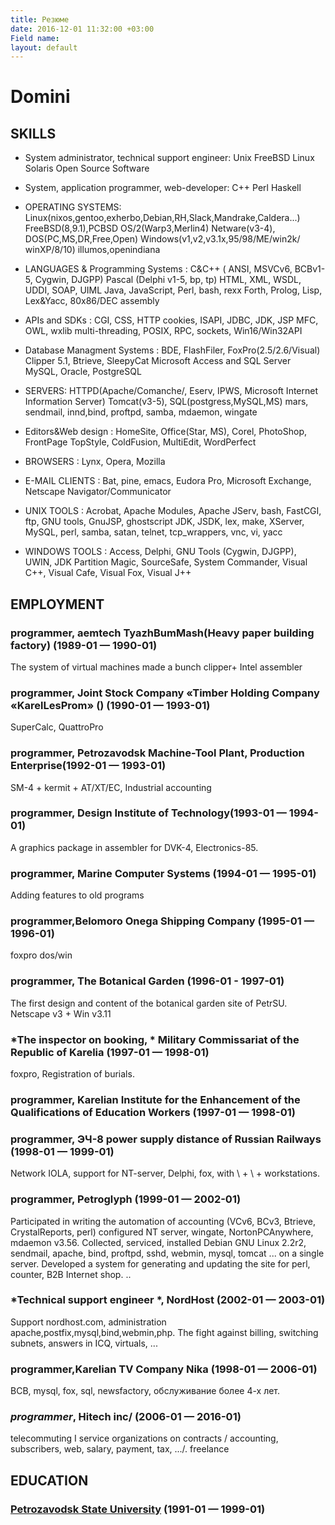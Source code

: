 ```yaml
---
title: Резюме
date: 2016-12-01 11:32:00 +03:00
Field name: 
layout: default
---
```


# Domini

## SKILLS

* System administrator, technical support engineer: Unix FreeBSD Linux Solaris Open Source Software

* System, application programmer, web-developer: С\+\+ Perl Haskell

* OPERATING SYSTEMS: Linux(nixos,gentoo,exherbo,Debian,RH,Slack,Mandrake,Caldera...)  FreeBSD(8,9.1),PCBSD  OS/2(Warp3,Merlin4)  Netware(v3-4), DOS(PC,MS,DR,Free,Open) Windows(v1,v2,v3.1x,95/98/ME/win2k/ winXP/8/10) illumos,openindiana

* LANGUAGES & Programming Systems : C&C\+\+ ( ANSI, MSVCv6, BCBv1-5, Cygwin, DJGPP)  Pascal (Delphi v1-5, bp, tp)  HTML, XML, WSDL,  UDDI, SOAP, UIML Java, JavaScript, Perl, bash, rexx  Forth, Prolog, Lisp, Lex&Yacc, 80x86/DEC  assembly

* APIs and SDKs : CGI, CSS, HTTP cookies, ISAPI, JDBC, JDK, JSP MFC, OWL, wxlib  multi-threading, POSIX, RPC, sockets,  Win16/Win32API

* Database Managment Systems : BDE, FlashFiler, FoxPro(2.5/2.6/Visual)  Clipper 5.1, Btrieve, SleepyCat Microsoft Access and SQL Server MySQL, Oracle, PostgreSQL

* SERVERS: HTTPD(Apache/Comanche/, Eserv, IPWS, Microsoft Internet Information Server) Tomcat(v3-5),  SQL(postgress,MySQL,MS)  mars, sendmail, innd,bind, proftpd, samba, mdaemon, wingate

* Editors&Web design : HomeSite, Office(Star, MS), Corel, PhotoShop, FrontPage  TopStyle, ColdFusion, MultiEdit, WordPerfect

* BROWSERS : Lynx, Opera, Mozilla

* E-MAIL CLIENTS : Bat, pine, emacs, Eudora Pro, Microsoft Exchange, Netscape Navigator/Communicator

* UNIX TOOLS : Acrobat, Apache Modules, Apache JServ, bash, FastCGI, ftp, GNU tools, GnuJSP, ghostscript JDK, JSDK,  lex, make, XServer, MySQL, perl, samba, satan, telnet, tcp_wrappers, vnc, vi, yacc

* WINDOWS TOOLS : Access, Delphi, GNU Tools (Cygwin, DJGPP), UWIN, JDK Partition Magic, SourceSafe, System  Commander, Visual C\+\+, Visual Cafe, Visual Fox, Visual J\+\+

## EMPLOYMENT

### programmer,  aemtech TyazhBumMash(Heavy paper building factory) (1989-01 — 1990-01)

The system of virtual machines made a bunch clipper\+ Intel assembler

### programmer, Joint Stock Company «Timber Holding Company «KarelLesProm» () (1990-01 — 1993-01)

SuperCalc, QuattroPro

### programmer, Petrozavodsk Machine-Tool Plant, Production Enterprise(1992-01 — 1993-01)

SM-4 \+ kermit \+ AT/XT/EC, Industrial accounting

### programmer, Design Institute of Technology(1993-01 — 1994-01)

A graphics package in assembler for DVK-4, Electronics-85.

### programmer, Marine Computer Systems (1994-01 — 1995-01)

Adding features to old programs

### programmer,Belomoro Onega Shipping Company (1995-01 — 1996-01)

foxpro dos/win

### programmer, The Botanical Garden (1996-01 - 1997-01)

The first design and content of the botanical garden site of PetrSU. Netscape v3 \+ Win v3.11

### *The inspector on booking, * Military Commissariat of the Republic of Karelia (1997-01 — 1998-01)

foxpro, Registration of burials.

### programmer, Karelian Institute for the Enhancement of the Qualifications of Education Workers (1997-01 — 1998-01)

### programmer, ЭЧ-8 power supply distance of Russian Railways (1998-01 — 1999-01)

Network IOLA, support for NT-server, Delphi, fox, with \ + \ + workstations.

### programmer, Petroglyph (1999-01 — 2002-01)

Participated in writing the automation of accounting (VCv6, BCv3, Btrieve, CrystalReports, perl) configured NT server, wingate, NortonPCAnywhere, mdaemon v3.56. Collected, serviced, installed Debian GNU Linux 2.2r2, sendmail, apache, bind, proftpd, sshd, webmin, mysql, tomcat ... on a single server. Developed a system for generating and updating the site for perl, counter, B2B Internet shop. ..


### *Technical support engineer *, NordHost (2002-01 — 2003-01)

Support nordhost.com, administration apache,postfix,mysql,bind,webmin,php. The fight against billing, switching subnets, answers in ICQ, virtuals, ...

### programmer,Karelian TV Company Nika (1998-01 — 2006-01)

BCB, mysql, fox, sql, newsfactory, обслуживание более 4-х лет.

### *programmer*, Hitech inc/ (2006-01 — 2016-01)

telecommuting I service organizations on contracts / accounting, subscribers, web, salary, payment, tax, .../. freelance

## EDUCATION

### [ Petrozavodsk State University](https://petrsu.ru/en) (1991-01 — 1999-01)